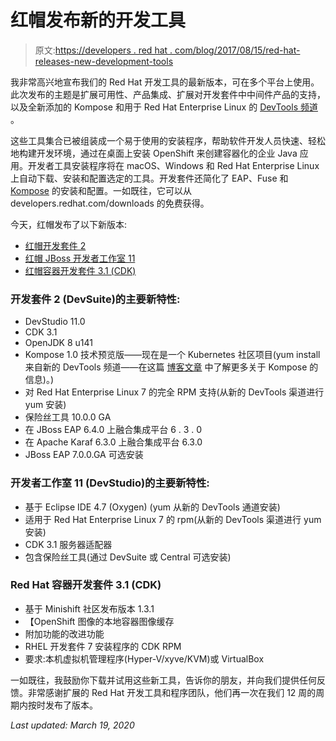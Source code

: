 # 红帽发布新的开发工具

> 原文:[https://developers . red hat . com/blog/2017/08/15/red-hat-releases-new-development-tools](https://developers.redhat.com/blog/2017/08/15/red-hat-releases-new-development-tools)

我非常高兴地宣布我们的 Red Hat 开发工具的最新版本，可在多个平台上使用。此次发布的主题是扩展可用性、产品集成、扩展对开发套件中中间件产品的支持，以及全新添加的 Kompose 和用于 Red Hat Enterprise Linux 的 [DevTools 频道](https://access.redhat.com/documentation/en-us/red_hat_jboss_developer_studio/11.0/html/installation_guide/rpm#enabling_the_red_hat_developer_tools_repositories) 。

这些工具集合已被组装成一个易于使用的安装程序，帮助软件开发人员快速、轻松地构建开发环境，通过在桌面上安装 OpenShift 来创建容器化的企业 Java 应用。开发者工具安装程序将在 macOS、Windows 和 Red Hat Enterprise Linux 上自动下载、安装和配置选定的工具。开发套件还简化了 EAP、Fuse 和 [Kompose](https://developers.redhat.com/blog/2017/08/02/getting-started-with-kompose/) 的安装和配置。一如既往，它可以从 developers.redhat.com/downloads 的[](https://developers.redhat.com/downloads/)免费获得。

今天，红帽发布了以下新版本:

*   [红帽开发套件 2](https://developers.redhat.com/products/devsuite/overview/)
*   [红帽 JBoss 开发者工作室 11](https://developers.redhat.com/products/devstudio/overview/)
*   [红帽容器开发套件 3.1 (CDK)](https://developers.redhat.com/products/cdk/overview/)

### **开发套件 2 (DevSuite)的主要新特性:**

*   DevStudio 11.0
*   CDK 3.1
*   OpenJDK 8 u141
*   Kompose 1.0 技术预览版——现在是一个 Kubernetes 社区项目(yum install 来自新的 DevTools 频道——在这篇 [博客文章](https://developers.redhat.com/blog/2017/08/02/getting-started-with-kompose/) 中了解更多关于 Kompose 的信息)。)
*   对 Red Hat Enterprise Linux 7 的完全 RPM 支持(从新的 DevTools 渠道进行 yum 安装)
*   保险丝工具 10.0.0 GA
*   在 JBoss EAP 6.4.0 上融合集成平台 6 . 3 . 0
*   在 Apache Karaf 6.3.0 上融合集成平台 6.3.0
*   JBoss EAP 7.0.0.GA 可选安装

### **开发者工作室 11 (DevStudio)的主要新特性:**

*   基于 Eclipse IDE 4.7 (Oxygen) (yum 从新的 DevTools 通道安装)
*   适用于 Red Hat Enterprise Linux 7 的 rpm(从新的 DevTools 渠道进行 yum 安装)
*   CDK 3.1 服务器适配器
*   包含保险丝工具(通过 DevSuite 或 Central 可选安装)

### **Red Hat 容器开发套件 3.1 (CDK)**

*   基于 Minishift 社区发布版本 1.3.1
*   【OpenShift 图像的本地容器图像缓存
*   附加功能的改进功能
*   RHEL 开发套件 7 安装程序的 CDK RPM
*   要求:本机虚拟机管理程序(Hyper-V/xyve/KVM)或 VirtualBox

一如既往，我鼓励你下载并试用这些新工具，告诉你的朋友，并向我们提供任何反馈。非常感谢扩展的 Red Hat 开发工具和程序团队，他们再一次在我们 12 周的周期内按时发布了版本。

*Last updated: March 19, 2020*